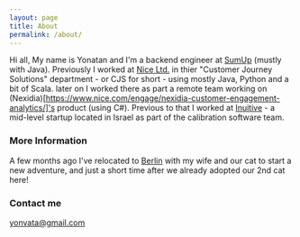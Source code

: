 ```yaml
---
layout: page
title: About
permalink: /about/
---
```


Hi all,
My name is Yonatan and I'm a backend engineer at [SumUp](https://sumup.com/) (mustly with Java). Previously I worked at [Nice Ltd.](https://www.nice.com/) in thier "Customer Journey Solutions" department - or CJS for short - using mostly Java, Python and a bit of Scala. later on I worked there as part a remote team working on (Nexidia)[https://www.nice.com/engage/nexidia-customer-engagement-analytics/]'s product (using C#).
Previous to that I worked at [Inuitive](http://www.inuitive-tech.com/) - a mid-level startup located in Israel as part of the calibration software team.  


### More Information
A few months ago I've relocated to [Berlin](https://duckduckgo.com/?q=berlin&ia=web&iax=about&iaxm=maps) with my wife and our cat to start a new adventure, and just a short time after we already adopted our 2nd cat here!


### Contact me

[yonvata@gmail.com](mailto:yonvata@gmail.com)